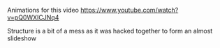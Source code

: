 Animations for this video
https://www.youtube.com/watch?v=pQ0WXICJNq4

Structure is a bit of a mess as it was hacked together to form an almost slideshow